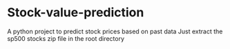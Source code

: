 # Stock-value-prediction
A python project to predict stock prices based on past data
Just extract the sp500 stocks zip file in the root directory
